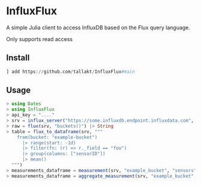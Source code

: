 # InfluxFlux

A simple Julia client to access InfluxDB based on the Flux query language.

Only supports read access

## Install

```Julia
] add https://github.com/tallakt/InfluxFlux#main
```

## Usage


```Julia
> using Dates
> using InfluxFlux
> api_key = "...."
> srv = influx_server("https://some.influxdb.endpoint.influxdata.com", "some@organization.com", api_token)
> raw = flux(srv, "buckets()") |> String
> table = flux_to_dataframe(srv, """
    from(bucket: "example-bucket")
      |> range(start: -1d)
      |> filter(fn: (r) => r._field == "foo")
      |> group(columns: ["sensorID"])
      |> mean()
  """)
> measurements_dataframe = measurement(srv, "example_bucket", "sensors", now(UTC) - Hour(1), now())
> measurements_dataframe = aggregate_measurement(srv, "example_bucket", "sensors", now(UTC) - Hour(1), now(), Minute(1))
```

